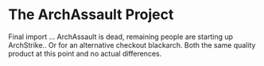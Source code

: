 The ArchAssault Project
========================

Final import ... ArchAssault is dead, remaining people are starting up
ArchStrike.. Or for an alternative checkout blackarch. Both the same
quality product at this point and no actual differences.
